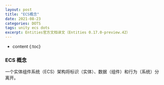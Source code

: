 ```yaml
---
layout: post
title: "ECS概念"
date: 2021-08-23
categories: DOTS
tags: unity ecs dots
excerpt: Entities官方文档译文（Entities 0.17.0-preview.42）
---
```

* content
{:toc}

### ECS 概念
一个实体组件系统（ECS）架构将标识（实体）、数据（组件）和行为（系统）分离开。





























<!--stackedit_data:
eyJoaXN0b3J5IjpbLTUwMTU3Mzc3NSwtNzU0NDk5MzAyXX0=
-->